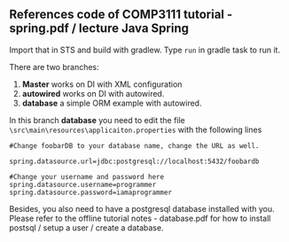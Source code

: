 ## References code of COMP3111 tutorial - spring.pdf / lecture Java Spring

Import that in STS and build with gradlew. Type `run` in gradle task to run it.

There are two branches: 
1. **Master** works on DI with XML configuration
2. **autowired** works on DI with autowired.
3. **database** a simple ORM example with autowired.

In this branch **database** you need to edit the file `\src\main\resources\applicaiton.properties` with the following lines
 
```
#Change foobarDB to your database name, change the URL as well.

spring.datasource.url=jdbc:postgresql://localhost:5432/foobardb
 
#Change your username and password here
spring.datasource.username=programmer
spring.datasource.password=iamaprogrammer
```

Besides, you also need to have a postgresql database installed with you. Please refer to the offline tutorial notes - database.pdf for how to install postsql / setup a user / create a database. 